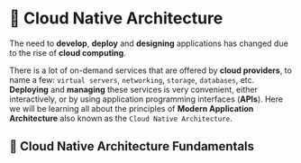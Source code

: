 # 🚀 Cloud Native Architecture
The need to **develop**, **deploy** and **designing** applications has changed due to the rise of **cloud computing**.

There is a lot of on-demand services that are offered by **cloud providers**, to name a few: `virtual servers`, `networking`, `storage`, `databases`, etc. **Deploying** and **managing** these services is very convenient, either interactively, or by using application programming interfaces (**APIs**).
Here we will be learning all about the principles of **Modern Application Architecture** also known as the `Cloud Native Architecture`.

## 📘 Cloud Native Architecture Fundamentals
